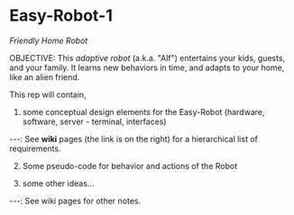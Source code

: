 # Easy-Robot-1
*Friendly Home Robot* 

OBJECTIVE: This *adaptive robot* (a.k.a. "Alf") entertains your kids, guests, and your family. It learns new behaviors in time, and adapts to your home, like an alien friend.

This rep will contain,

1) some conceptual design elements for the Easy-Robot (hardware, software, server - terminal, interfaces)

---: See **wiki** pages (the link is on the right) for a hierarchical list of requirements.

2) Some pseudo-code for behavior and actions of the Robot


3) some other ideas...

---: See wiki pages for other notes.
